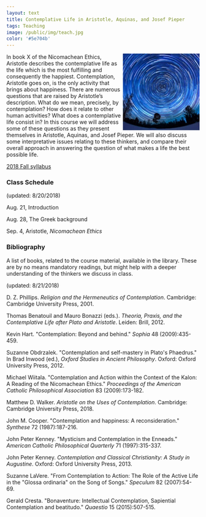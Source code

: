 ```yaml
---
layout: text
title: Contemplative Life in Aristotle, Aquinas, and Josef Pieper
tags: Teaching
image: /public/img/teach.jpg
color: '#5e704b'
---
```


<img class="img-single" align="right" src="/public/img/cont.jpg" width="200">

In book X of the Nicomachean Ethics, Aristotle describes the contemplative life as the life which is the most fulfilling and consequently the happiest. Contemplation, Aristotle goes on, is the only activity that brings about happiness. There are numerous questions that are raised by Aristotle’s description. What do we mean, precisely, by contemplation? How does it relate to other human activities? What does a contemplative life consist in? In this course we will address some of these questions as they present themselves in Aristotle, Aquinas, and Josef Pieper. We will also discuss some interpretative issues relating to these thinkers, and compare their overall approach in answering the question of what makes a life the best possible life.

<a href="http://zitavtoth.com/2_teaching/Contemplative2018.pdf">2018 Fall syllabus</a>



### Class Schedule
(updated: 8/20/2018)

Aug. 21, Introduction

Aug. 28, The Greek background

Sep. 4, Aristotle, *Nicomachean Ethics*



### Bibliography
A list of books, related to the course material, available in the library. These are by no means mandatory readings, but might help with a deeper understanding of the thinkers we discuss in class.

(updated: 8/21/2018)

D. Z. Phillips. _Religion and the Hermeneutics of Contemplation_. Cambridge: Cambridge University Press, 2001.

Thomas Benatouil and Mauro Bonazzi (eds.). _Theoria, Praxis, and the Contemplative Life after Plato and Aristotle_. Leiden: Brill, 2012.

Kevin Hart. "Contemplation: Beyond and behind." _Sophia_ 48 (2009):435-459.

Suzanne Obdrzalek. "Contemplation and self-mastery in Plato's Phaedrus." In Brad Inwood (ed.), _Oxford Studies in Ancient Philosophy_. Oxford: Oxford University Press, 2012.

Michael Wiitala. "Contemplation and Action within the Context of the Kalon: A Reading of the Nicomachean Ethics." _Proceedings of the American Catholic Philosophical Association_ 83 (2009):173-182.

Matthew D. Walker. _Aristotle on the Uses of Contemplation_. Cambridge: Cambridge University Press, 2018.

John M. Cooper. "Contemplation and happiness: A reconsideration." _Synthese_ 72 (1987):187-216.

John Peter Kenney. "Mysticism and Contemplation in the Enneads." _American Catholic Philosophical Quarterly_ 71 (1997):315-337.

John Peter Kenney. _Contemplation and Classical Christianity: A Study in Augustine_. Oxford: Oxford University Press, 2013.

Suzanne LaVere. "From Contemplation to Action: The Role of the Active Life in the "Glossa ordinaria" on the Song of Songs." _Speculum_ 82 (2007):54-69.

Gerald Cresta. "Bonaventure: Intellectual Contemplation, Sapiential Contemplation and beatitudo." _Quaestio_ 15 (2015):507-515.
